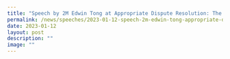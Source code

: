 ```yaml
---
title: "Speech by 2M Edwin Tong at Appropriate Dispute Resolution: The Singapore Way"
permalink: /news/speeches/2023-01-12-speech-2m-edwin-tong-appropriate-dispute-resolution-singapore-way/
date: 2023-01-12
layout: post
description: ""
image: ""
---
```

